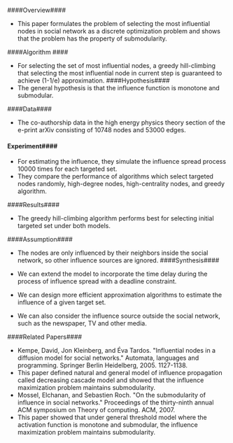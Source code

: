 ####Overview####
- This paper formulates the problem of selecting the most influential nodes in social network as a discrete optimization problem and shows that the problem has the property of submodularity. 

####Algorithm ####
- For selecting the set of most influential nodes, a greedy hill-climbing that selecting the most influential node in current step is guaranteed to achieve (1-1/e) approximation.
####Hypothesis####
- The general hypothesis is that the influence function is monotone and submodular.

####Data####
- The co-authorship data in the high energy physics theory section of the e-print arXiv consisting of 10748 nodes and 53000 edges.

#### Experiment####
- For estimating the influence, they simulate the influence spread process 10000 times for each targeted set.
- They compare the performance of algorithms which select targeted nodes randomly, high-degree nodes, high-centrality nodes,  and greedy algorithm.  

####Results####
- The greedy hill-climbing algorithm performs best for selecting initial targeted set under both models. 

####Assumption####
- The nodes are only influenced by their neighbors inside the social network, so other influence sources are ignored. 
####Synthesis####

- We can extend the model to incorporate the time delay during the process of influence spread with a deadline constraint.
- We can design more efficient approximation algorithms to estimate the influence of a given target set. 
- We can also consider the influence source outside the social network, such as the newspaper, TV and other media. 

####Related Papers####
- Kempe, David, Jon Kleinberg, and Éva Tardos. "Influential nodes in a diffusion model for social networks." Automata, languages and programming. Springer Berlin Heidelberg, 2005. 1127-1138.
 - This paper defined natural and general model of influence propagation called decreasing cascade model and showed that the influence maximization problem maintains submodularity.
- Mossel, Elchanan, and Sebastien Roch. "On the submodularity of influence in social networks." Proceedings of the thirty-ninth annual ACM symposium on Theory of computing. ACM, 2007.
 - This paper showed that under general threshold model where the activation function is monotone and submodular, the influence maximization problem maintains submodularity.
